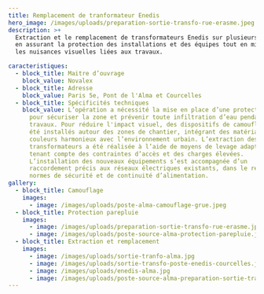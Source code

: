 ```yaml
---
title: Remplacement de tranformateur Enedis
hero_image: /images/uploads/preparation-sortie-transfo-rue-erasme.jpeg
description: >+
  Extraction et le remplacement de transformateurs Enedis sur plusieurs sites,
  en assurant la protection des installations et des équipes tout en minimisant
  les nuisances visuelles liées aux travaux.

caracteristiques:
  - block_title: Maitre d’ouvrage
    block_value: Novalex
  - block_title: Adresse
    block_value: Paris 5e, Pont de l'Alma et Courcelles
  - block_title: Spécificités techniques
    block_value: L’opération a nécessité la mise en place d’une protection parapluie
      pour sécuriser la zone et prévenir toute infiltration d’eau pendant les
      travaux. Pour réduire l'impact visuel, des dispositifs de camouflage ont
      été installés autour des zones de chantier, intégrant des matériaux et des
      couleurs harmonieux avec l’environnement urbain. L’extraction des anciens
      transformateurs a été réalisée à l’aide de moyens de levage adaptés, en
      tenant compte des contraintes d’accès et des charges élevées.
      L’installation des nouveaux équipements s’est accompagnée d’un
      raccordement précis aux réseaux électriques existants, dans le respect des
      normes de sécurité et de continuité d’alimentation.
gallery:
  - block_title: Camouflage
    images:
      - image: /images/uploads/poste-alma-camouflage-grue.jpeg
  - block_title: Protection parepluie
    images:
      - image: /images/uploads/preparation-sortie-transfo-rue-erasme.jpeg
      - image: /images/uploads/poste-source-alma-protection-parepluie.jpeg
  - block_title: Extraction et remplacement
    images:
      - image: /images/uploads/sortie-tranfo-alma.jpg
      - image: /images/uploads/sortie-transfo-poste-enedis-courcelles.jpg
      - image: /images/uploads/enedis-alma.jpg
      - image: /images/uploads/poste-source-alma-preparation-sortie-transformateur.jpg
---
```

